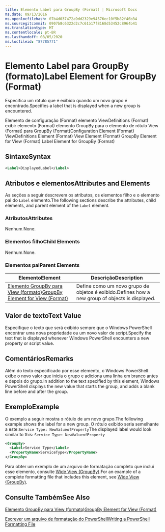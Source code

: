 ```yaml
---
title: Elemento Label para GroupBy (Format) | Microsoft Docs
ms.date: 09/13/2016
ms.openlocfilehash: 07b4d037472a9dd2329e94576ec10f5b82f46b34
ms.sourcegitcommit: 0907b8c6322d2c7c61b17f8168d53452c8964b41
ms.translationtype: MT
ms.contentlocale: pt-BR
ms.lasthandoff: 08/05/2020
ms.locfileid: "87785771"
---
```

# <a name="label-element-for-groupby-format"></a><span data-ttu-id="9235b-102">Elemento Label para GroupBy (formato)</span><span class="sxs-lookup"><span data-stu-id="9235b-102">Label Element for GroupBy (Format)</span></span>

<span data-ttu-id="9235b-103">Especifica um rótulo que é exibido quando um novo grupo é encontrado.</span><span class="sxs-lookup"><span data-stu-id="9235b-103">Specifies a label that is displayed when a new group is encountered.</span></span>

<span data-ttu-id="9235b-104">Elemento de configuração (Format) elemento ViewDefinitions (Format) exibir elemento (Format) elemento GroupBy para o elemento de rótulo View (Format) para GroupBy (Format)</span><span class="sxs-lookup"><span data-stu-id="9235b-104">Configuration Element (Format) ViewDefinitions Element (Format) View Element (Format) GroupBy Element for View (Format) Label Element for GroupBy (Format)</span></span>

## <a name="syntax"></a><span data-ttu-id="9235b-105">Sintaxe</span><span class="sxs-lookup"><span data-stu-id="9235b-105">Syntax</span></span>

```xml
<Label>DisplayedLabel</Label>
```

## <a name="attributes-and-elements"></a><span data-ttu-id="9235b-106">Atributos e elementos</span><span class="sxs-lookup"><span data-stu-id="9235b-106">Attributes and Elements</span></span>

<span data-ttu-id="9235b-107">As seções a seguir descrevem os atributos, os elementos filho e o elemento pai do `Label` elemento.</span><span class="sxs-lookup"><span data-stu-id="9235b-107">The following sections describe the attributes, child elements, and parent element of the `Label` element.</span></span>

### <a name="attributes"></a><span data-ttu-id="9235b-108">Atributos</span><span class="sxs-lookup"><span data-stu-id="9235b-108">Attributes</span></span>

<span data-ttu-id="9235b-109">Nenhum.</span><span class="sxs-lookup"><span data-stu-id="9235b-109">None.</span></span>

### <a name="child-elements"></a><span data-ttu-id="9235b-110">Elementos filho</span><span class="sxs-lookup"><span data-stu-id="9235b-110">Child Elements</span></span>

<span data-ttu-id="9235b-111">Nenhum.</span><span class="sxs-lookup"><span data-stu-id="9235b-111">None.</span></span>

### <a name="parent-elements"></a><span data-ttu-id="9235b-112">Elementos pai</span><span class="sxs-lookup"><span data-stu-id="9235b-112">Parent Elements</span></span>

|<span data-ttu-id="9235b-113">Elemento</span><span class="sxs-lookup"><span data-stu-id="9235b-113">Element</span></span>|<span data-ttu-id="9235b-114">Descrição</span><span class="sxs-lookup"><span data-stu-id="9235b-114">Description</span></span>|
|-------------|-----------------|
|[<span data-ttu-id="9235b-115">Elemento GroupBy para View (formato)</span><span class="sxs-lookup"><span data-stu-id="9235b-115">GroupBy Element for View (Format)</span></span>](./groupby-element-for-view-format.md)|<span data-ttu-id="9235b-116">Define como um novo grupo de objetos é exibido.</span><span class="sxs-lookup"><span data-stu-id="9235b-116">Defines how a new group of objects is displayed.</span></span>|

## <a name="text-value"></a><span data-ttu-id="9235b-117">Valor de texto</span><span class="sxs-lookup"><span data-stu-id="9235b-117">Text Value</span></span>

<span data-ttu-id="9235b-118">Especifique o texto que será exibido sempre que o Windows PowerShell encontrar uma nova propriedade ou um novo valor de script.</span><span class="sxs-lookup"><span data-stu-id="9235b-118">Specify the text that is displayed whenever Windows PowerShell encounters a new property or script value.</span></span>

## <a name="remarks"></a><span data-ttu-id="9235b-119">Comentários</span><span class="sxs-lookup"><span data-stu-id="9235b-119">Remarks</span></span>

<span data-ttu-id="9235b-120">Além do texto especificado por esse elemento, o Windows PowerShell exibe o novo valor que inicia o grupo e adiciona uma linha em branco antes e depois do grupo.</span><span class="sxs-lookup"><span data-stu-id="9235b-120">In addition to the text specified by this element, Windows PowerShell displays the new value that starts the group, and adds a blank line before and after the group.</span></span>

## <a name="example"></a><span data-ttu-id="9235b-121">Exemplo</span><span class="sxs-lookup"><span data-stu-id="9235b-121">Example</span></span>

<span data-ttu-id="9235b-122">O exemplo a seguir mostra o rótulo de um novo grupo.</span><span class="sxs-lookup"><span data-stu-id="9235b-122">The following example shows the label for a new group.</span></span> <span data-ttu-id="9235b-123">O rótulo exibido seria semelhante a este:`Service Type: NewValueofProperty`</span><span class="sxs-lookup"><span data-stu-id="9235b-123">The displayed label would look similar to this: `Service Type: NewValueofProperty`</span></span>

```xml
<GroupBy>
  <Label>Service Type</Label>
  <PropertyName>ServiceType</PropertyName>
</GroupBy>

```

<span data-ttu-id="9235b-124">Para obter um exemplo de um arquivo de formatação completo que inclui esse elemento, consulte [Wide View (GroupBy)](./wide-view-groupby.md).</span><span class="sxs-lookup"><span data-stu-id="9235b-124">For an example of a complete formatting file that includes this element, see [Wide View (GroupBy)](./wide-view-groupby.md).</span></span>

## <a name="see-also"></a><span data-ttu-id="9235b-125">Consulte Também</span><span class="sxs-lookup"><span data-stu-id="9235b-125">See Also</span></span>

[<span data-ttu-id="9235b-126">Elemento GroupBy para View (formato)</span><span class="sxs-lookup"><span data-stu-id="9235b-126">GroupBy Element for View (Format)</span></span>](./groupby-element-for-view-format.md)

[<span data-ttu-id="9235b-127">Escrever um arquivo de formatação do PowerShell</span><span class="sxs-lookup"><span data-stu-id="9235b-127">Writing a PowerShell Formatting File</span></span>](./writing-a-powershell-formatting-file.md)
